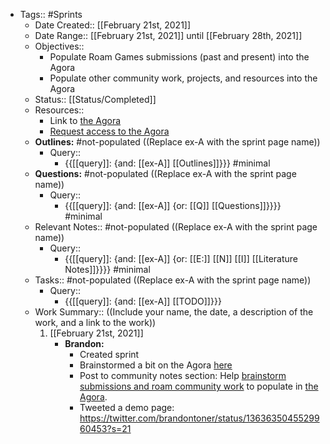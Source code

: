- Tags:: #Sprints
    - Date Created:: [[February 21st, 2021]]
    - Date Range:: [[February 21st, 2021]] until [[February 28th, 2021]]
    - Objectives::
        - Populate Roam Games submissions (past and present) into the Agora
        - Populate other community work, projects, and resources into the Agora
    - Status:: [[Status/Completed]]
    - Resources:: 
        - Link to [the Agora](https://roamresearch.com/#/app/The-Roaman-Agora)
        - [Request access to the Agora](https://roamresearch.com/#/app/The-Roaman-Agora/page/7-iN8IzpA)
    - **Outlines:** #not-populated ((Replace ex-A with the sprint page name))
        - Query::
            - {{[[query]]: {and: [[ex-A]] [[Outlines]]}}} #minimal
    - **Questions:** #not-populated ((Replace ex-A with the sprint page name))
        - Query::
            - {{[[query]]: {and: [[ex-A]] {or: [[Q]] [[Questions]]}}}} #minimal
    - Relevant Notes:: #not-populated ((Replace ex-A with the sprint page name))
        - Query::
            - {{[[query]]: {and: [[ex-A]] {or: [[E:]] [[N]] [[I]] [[Literature Notes]]}}}} #minimal
    - Tasks:: #not-populated ((Replace ex-A with the sprint page name))
        - Query:: 
            - {{[[query]]: {and: [[ex-A]] [[TODO]]}}}
    - Work Summary::  ((Include your name, the date, a description of the work, and a link to the work))
        1. [[February 21st, 2021]] 
            - **Brandon:** 
                - Created sprint
                - Brainstormed a bit on the Agora [here](https://roamresearch.com/#/app/The-Roaman-Agora/page/K5EWRHJVd)
                - Post to community notes section: Help [brainstorm submissions and roam community work](((78frD4ZM9))) to populate in [the Agora](https://roamresearch.com/#/app/The-Roaman-Agora).
                - Tweeted a demo page: https://twitter.com/brandontoner/status/1363635045529960453?s=21
